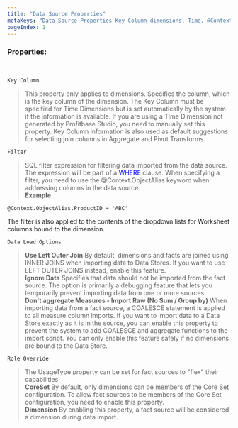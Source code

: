 ```yaml
---
title: "Data Source Properties"
metaKeys: "Data Source Properties Key Column dimensions, Time, @Context.ObjectAlias,  keyword, Filter, SQL, WHERE, Worksheet, UsageOptions, Use Left Outer Join, Ignore Data, Import Raw, No Sum, Group by, CoreSet, "
pageIndex: 1
---
```


### Properties:
<br/>

``Key Column``  
>This property only applies to dimensions. Specifies the column, which is the key column of the dimension.  The Key Column must be specified for Time Dimensions but is set automatically by the system if the information is available. If you are using a Time Dimension not generated by Profitbase Studio, you need to manually set this property.  Key Column information is also used as default suggestions for selecting join columns in Aggregate and Pivot Transforms.

``Filter``  
>SQL filter expression for filtering data imported from the data source. The expression will be part of a <span style="color: blue;">WHERE</span> clause.   When specifying a filter, you need to use the @Context.ObjectAlias keyword when addressing columns in the data source.  
**Example** 
```
@Context.ObjectAlias.ProductID = 'ABC'
```  
The filter is also applied to the contents of the dropdown lists for Worksheet columns bound to the dimension.

``Data Load Options``   
>**Use Left Outer Join** By default, dimensions and facts are joined using INNER JOINS when importing data to Data Stores. If you want to use LEFT OUTER JOINS instead, enable this feature.  
**Ignore Data** Specifies that data should not be imported from the fact source. The option is primarily a debugging feature that lets you temporarily prevent importing data from one or more sources.  
**Don't aggregate Measures - Import Raw (No Sum / Group by)** When importing data from a fact source, a COALESCE statement is applied to all measure column imports. If you want to import data to a Data Store exactly as it is in the source, you can enable this property to prevent the system to add COALESCE and aggregate functions to the import script. You can only enable this feature safely if no dimensions are bound to the Data Store.

``Role Override``  
>The UsageType property can be set for fact sources to "flex" their capabilities.  
**CoreSet** By default, only dimensions can be members of the Core Set configuration. To allow fact sources to be members of the Core Set configuration, you need to enable this property.   
**Dimension** By enabling this property, a fact source will be considered a dimension during data import. 